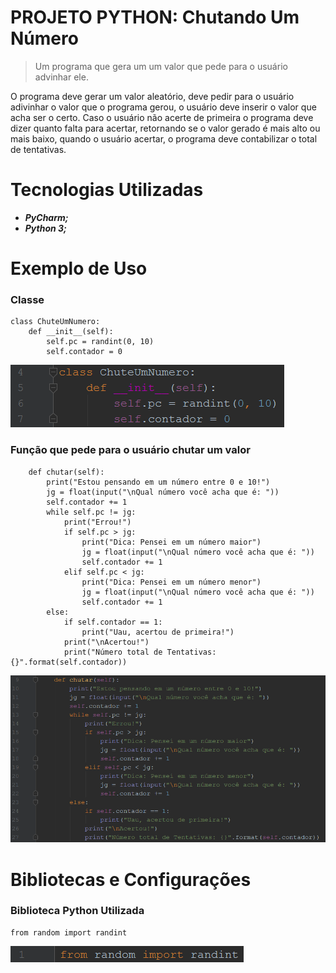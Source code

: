 # PROJETO PYTHON: Chutando Um Número

> Um programa que gera um um valor que pede para o usuário advinhar ele.

  O programa deve gerar um valor aleatório, deve pedir para o usuário adivinhar o valor que
o programa gerou, o usuário deve inserir o valor que acha ser o certo. Caso o usuário não acerte
de primeira o programa deve dizer quanto falta para acertar, retornando se o valor gerado é mais
alto ou mais baixo, quando o usuário acertar, o programa deve contabilizar o total de tentativas.

# Tecnologias Utilizadas
* **_PyCharm;_**
* **_Python 3;_**

# Exemplo de Uso
### Classe
```
class ChuteUmNumero:
    def __init__(self):
        self.pc = randint(0, 10)
        self.contador = 0
```
![Classe](https://github.com/ThiagoLozano/Chutando-Um-Numero/blob/master/Screenshot/Classe.PNG)

### Função que pede para o usuário chutar um valor
```
    def chutar(self):
        print("Estou pensando em um número entre 0 e 10!")
        jg = float(input("\nQual número você acha que é: "))
        self.contador += 1
        while self.pc != jg:
            print("Errou!")
            if self.pc > jg:
                print("Dica: Pensei em um número maior")
                jg = float(input("\nQual número você acha que é: "))
                self.contador += 1
            elif self.pc < jg:
                print("Dica: Pensei em um número menor")
                jg = float(input("\nQual número você acha que é: "))
                self.contador += 1
        else:
            if self.contador == 1:
                print("Uau, acertou de primeira!")
            print("\nAcertou!")
            print("Número total de Tentativas: {}".format(self.contador))
```
![Chutando um Valor](https://github.com/ThiagoLozano/Chutando-Um-Numero/blob/master/Screenshot/Funcao.PNG)

# Bibliotecas e Configurações

### Biblioteca Python Utilizada

```
from random import randint
```
![Biblioteca](https://github.com/ThiagoLozano/Chutando-Um-Numero/blob/master/Screenshot/Biblioteca.PNG)
